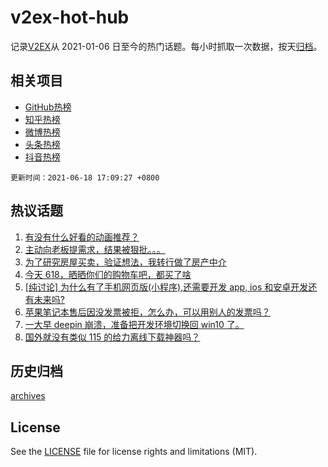 # v2ex-hot-hub

 记录[V2EX](https://www.v2ex.com/)从 2021-01-06 日至今的热门话题。每小时抓取一次数据，按天[归档](archives)。
 
 ## 相关项目

- [GitHub热榜](https://github.com/lonnyzhang423/github-hot-hub)
- [知乎热榜](https://github.com/lonnyzhang423/zhihu-hot-hub)
- [微博热榜](https://github.com/lonnyzhang423/weibo-hot-hub)
- [头条热榜](https://github.com/lonnyzhang423/toutiao-hot-hub)
- [抖音热榜](https://github.com/lonnyzhang423/douyin-hot-hub)


 `更新时间：2021-06-18 17:09:27 +0800`

## 热议话题

1. [有没有什么好看的动画推荐？](https://www.v2ex.com/t/784224)
1. [主动向老板提需求，结果被狠批。。。](https://www.v2ex.com/t/784059)
1. [为了研究房屋买卖，验证想法，我转行做了房产中介](https://www.v2ex.com/t/784160)
1. [今天 618，晒晒你们的购物车吧，都买了啥](https://www.v2ex.com/t/784168)
1. [[纯讨论] 为什么有了手机网页版(小程序),还需要开发 app, ios 和安卓开发还有未来吗?](https://www.v2ex.com/t/784089)
1. [苹果笔记本售后因没发票被拒，怎么办，可以用别人的发票吗？](https://www.v2ex.com/t/784051)
1. [一大早 deepin 崩溃，准备把开发环境切换回 win10 了。](https://www.v2ex.com/t/784199)
1. [国外就没有类似 115 的给力离线下载神器吗？](https://www.v2ex.com/t/784123)

## 历史归档

[archives](archives)

## License

See the [LICENSE](LICENSE) file for license rights and limitations (MIT).
